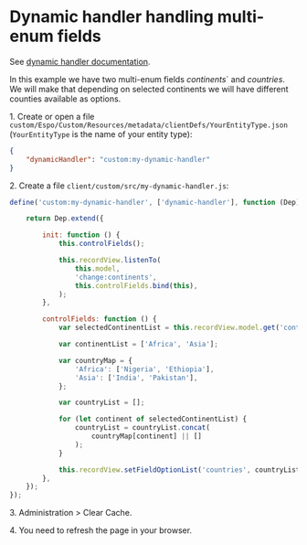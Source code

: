 # Dynamic handler handling multi-enum fields

See [dynamic handler documentation](../dynamic-handler.md).

In this example we have two multi-enum fields *continents*` and *countries*. We will make that depending on selected continents we will have different counties
available as options.

1\. Create or open a file `custom/Espo/Custom/Resources/metadata/clientDefs/YourEntityType.json` (`YourEntityType` is the name of your entity type):

```json
{
    "dynamicHandler": "custom:my-dynamic-handler"
}
```

2\. Create a file `client/custom/src/my-dynamic-handler.js`:

```js
define('custom:my-dynamic-handler', ['dynamic-handler'], function (Dep) {

    return Dep.extend({

        init: function () {
            this.controlFields();

            this.recordView.listenTo(
                this.model,
                'change:continents',
                this.controlFields.bind(this),
            );
        },

        controlFields: function () {
            var selectedContinentList = this.recordView.model.get('continents') || [];

            var continentList = ['Africa', 'Asia'];

            var countryMap = {
                'Africa': ['Nigeria', 'Ethiopia'],
                'Asia': ['India', 'Pakistan'],
            };

            var countryList = [];

            for (let continent of selectedContinentList) {
                countryList = countryList.concat(
                    countryMap[continent] || []
                );
            }

            this.recordView.setFieldOptionList('countries', countryList);
        },
    });
});
```

3\. Administration > Clear Cache.

4\. You need to refresh the page in your browser.
